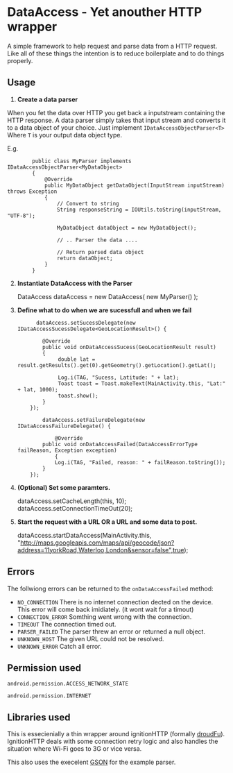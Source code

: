 DataAccess - Yet anouther HTTP wrapper
=========================

A simple framework to help request and parse data from a HTTP request.  Like all of these things the intention is to reduce boilerplate and to do things properly.



Usage
-----

 1. **Create a data parser**

When you fet the data over HTTP you get back a inputstream containing the HTTP response.  A data parser simply takes that input stream and converts it to a data object of your choice.  Just implement `IDataAccessObjectParser<T>` Where `T` is your output data object type.

E.g.

     		public class MyParser implements IDataAccessObjectParser<MyDataObject> 
			{
				@Override
				public MyDataObject getDataObject(InputStream inputStream) throws Exception 
				{
					// Convert to string
					String responseString = IOUtils.toString(inputStream, "UTF-8");
					
					MyDataObject dataObject = new MyDataObject();
					
					// .. Parser the data ....
					
					// Return parsed data object
					return dataObject;
				}
			}



 2. **Instantiate DataAccess with the Parser**

    DataAccess<MyDataObject> dataAccess = new DataAccess<MyDataObject>( new MyParser() );
    
 3. **Define what to do when we are sucessfull and when we fail**

              dataAccess.setSucessDelegate(new IDataAccessSucessDelegate<GeoLocationResult>() {

     			@Override
     			public void onDataAccessSucess(GeoLocationResult result) 
     			{
     	   		     double lat = result.getResults().get(0).getGeometry().getLocation().getLat();

    			     Log.i(TAG, "Sucess, Latitude: " + lat);
    			     Toast toast = Toast.makeText(MainActivity.this, "Lat:" + lat, 1000);
     			     toast.show();
     			}
     		});
		
                dataAccess.setFailureDelegate(new IDataAccessFailureDelegate() {

        	        @Override
     			public void onDataAccessFailed(DataAccessErrorType failReason, Exception exception) 
        	        {
     				Log.i(TAG, "Failed, reason: " + failReason.toString());
     			}
     		});

 4. **(Optional) Set some paramters.**

     dataAccess.setCacheLength(this, 10);
     dataAccess.setConnectionTimeOut(20);

 5. **Start the request with a URL OR a URL and some data to post.**

     dataAccess.startDataAccess(MainActivity.this,
           "http://maps.googleapis.com/maps/api/geocode/json?address=11yorkRoad,Waterloo,London&sensor=false",true);




Errors
------

The follwiong errors can be returned to the `onDataAccessFailed` method:

 * `NO_CONNECTION`     There is no internet connection dected on the device.  This error will come back imidiately. (it wont wait for a timout)
 * `CONNECTION_ERROR`  Somthing went wrong with the connection.
 * `TIMEOUT`           The connection timed out.
 * `PARSER_FAILED`     The parser threw an error or returned a null object.
 * `UNKNOWN_HOST`      The given URL could not be resolved.
 * `UNKNOWN_ERROR`     Catch all error.


Permission used
---------------

`android.permission.ACCESS_NETWORK_STATE`

`android.permission.INTERNET`



Libraries used
--------------

This is essecienially a thin wrapper around ignitionHTTP  (formally [droudFu](https://github.com/kaeppler/droid-fu)).  
IgnitionHTTP deals with some connection retry logic and also handles the situation where Wi-Fi goes to 3G or vice versa.

This also uses the execelent [GSON](http://code.google.com/p/google-gson/) for the example parser.

